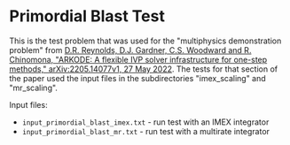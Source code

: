 # Primordial Blast Test

This is the test problem that was used for the "multiphysics demonstration problem" from
[D.R. Reynolds, D.J. Gardner, C.S. Woodward and R. Chinomona, "ARKODE: A flexible IVP 
solver infrastructure for one-step methods," arXiv:2205.14077v1,
27 May 2022](https://doi.org/10.48550/arXiv.2205.14077).  The tests
for that section of the paper used the input files in the subdirectories "imex_scaling"
and "mr_scaling".


Input files:

* `input_primordial_blast_imex.txt` - run test with an IMEX integrator
* `input_primordial_blast_mr.txt` - run test with a multirate integrator

